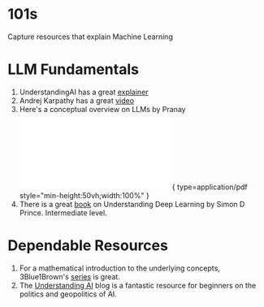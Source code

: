 # 101s
Capture resources that explain Machine Learning

# LLM Fundamentals
1. UnderstandingAI has a great [explainer](https://www.understandingai.org/p/large-language-models-explained-with#footnote-anchor-1-135476638)
2. Andrej Karpathy has a great [video](https://www.youtube.com/watch?v=7xTGNNLPyMI)
3. Here's a conceptual overview on LLMs by Pranay 
![Generative AI Basics](assets/GenAI.pdf){ type=application/pdf style="min-height:50vh;width:100%" }
4. There is a great [book](https://udlbook.github.io/udlbook/) on Understanding Deep Learning by Simon D Prince. Intermediate level.

# Dependable Resources
1. For a mathematical introduction to the underlying concepts, 3Blue1Brown's [series](https://youtube.com/3blue1brown) is great.
2. The [Understanding AI](https://www.understandingai.org/) blog is a fantastic resource for beginners on the politics and geopolitics of AI.


